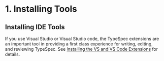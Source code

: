 # 1. Installing Tools

## Installing IDE Tools

If you use Visual Studio or Visual Studio code, the TypeSpec extensions are an important tool in providing a first class experience for writing, editing, and reviewing TypeSpec. See [Installing the VS and VS Code Extensions](https://microsoft.github.io/typespec/introduction/installation#install-the-vs-and-vscode-extensions) for details.

